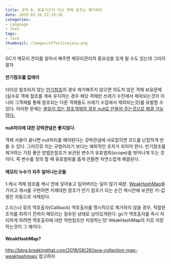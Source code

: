 ```yaml
---
title: 규칙 6. 유효기간이 지난 객체 참조는 폐기하라
date: 2019-03-26 22:19:16
categories:
- Language
- Java
tags:
- Java
thumbnail: /images/effectivejava.png
---
```


GC가 메모리 관리를 알아서 해주면 메모리관리의 중요성을 잊게 될 수도 있는데 그러지 말자

#### 만기참조를 없애라
더이상 참조되지 않는 <u>만기참조</u>의 경우 제거해주지 않으면 의도치 않은 객체 보유문제(실수로 객체 참조를 계속 유지하는 경우 해당 객체만 쓰레기 수진에서 제외되는것이 아니라 그객체를 통해 참조되는 다른 객체들도 쓰레기 수집에서 제외되는것)를 유발할 수 있다.
이러한 문제는 <u>쓸일이 없는 참조객체의 경우 null로 만들어 주는것으로 해결 가능하다.</u>

#### null처리에 대한 강박관념은 좋지않다.
객체 사용이 끝나면 null처리를 해야된다는 강박관념에 사로잡히면 코드를 난잡하게 만들 수 있다. 그러므로 이는 규범이라기 보다는 예외적인 조치가 되어야 한다. 만기참조를 제거하는 가장 좋은 방법은참조가 보관된 변수가 유효범위(scope)를 벗어나게 두는 것이다. 즉 변수를 정의 할 때 유효범위를 좁게 만들면 자연스럽게 해결된다.

#### 메모리 누수가 자주 일어나는곳들
1.캐시
객체 참조를 캐시 안에 넣어놓고 일어버리는 일이 많기 때문.
<u>WeakHashMap</u>을 가지고 캐시를 구현하면 키에대한 참조가 만기 참조가 되는 순간 캐시안에 보관된 키-값 쌍은 자동으로 삭제된다.

2.리스너 등의 역호출자(Callback)
역호출자를 명시적으로 제거하지 않을 경우, 적절한 조치를 취하기 전까지 메모리는 점유된 상태로 남아있게된다. gc가 역호출자를 즉시 처리하게 하려면 역호출자에 대한 약한참조만 저장하는것! WeakHashMap의 키로 저장하는것이 그 예이다.

#### WeakHashMap?
http://blog.breakingthat.com/2018/08/26/java-collection-map-weakhashmap/ 참고하자
